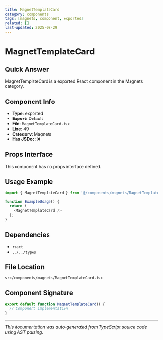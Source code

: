 ```yaml
---
title: MagnetTemplateCard
category: components
tags: [magnets, component, exported]
related: []
last-updated: 2025-08-29
---
```


# MagnetTemplateCard

## Quick Answer
MagnetTemplateCard is a exported React component in the Magnets category.

## Component Info

- **Type**: exported
- **Export**: Default
- **File**: `MagnetTemplateCard.tsx`
- **Line**: 49
- **Category**: Magnets
- **Has JSDoc**: ❌

## Props Interface

This component has no props interface defined.

## Usage Example

```typescript
import { MagnetTemplateCard } from '@/components/magnets/MagnetTemplateCard';

function ExampleUsage() {
  return (
    <MagnetTemplateCard />
  );
}
```

## Dependencies


- `react`
- `../../types`


## File Location

`src/components/magnets/MagnetTemplateCard.tsx`

## Component Signature

```typescript
export default function MagnetTemplateCard() { 
  // Component implementation
}
```

---

*This documentation was auto-generated from TypeScript source code using AST parsing.*